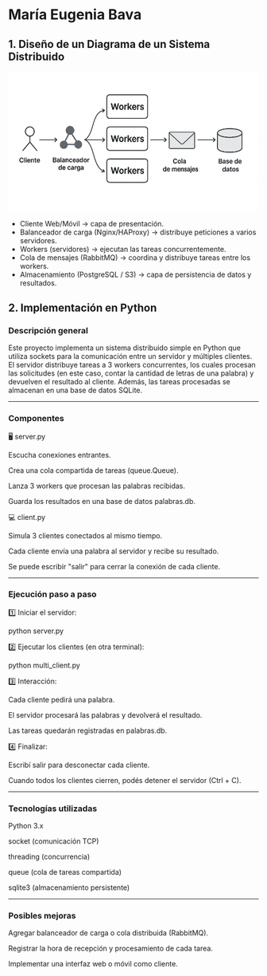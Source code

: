 # María Eugenia Bava

## 1. Diseño de un Diagrama de un Sistema Distribuido

![Vista previa](diagrama.png)

- Cliente Web/Móvil → capa de presentación.
- Balanceador de carga (Nginx/HAProxy) → distribuye peticiones a varios servidores.
- Workers (servidores) → ejecutan las tareas concurrentemente.
- Cola de mensajes (RabbitMQ) → coordina y distribuye tareas entre los workers.
- Almacenamiento (PostgreSQL / S3) → capa de persistencia de datos y resultados.


## 2. Implementación en Python
### Descripción general

Este proyecto implementa un sistema distribuido simple en Python que utiliza sockets para la comunicación entre un servidor y múltiples clientes.
El servidor distribuye tareas a 3 workers concurrentes, los cuales procesan las solicitudes (en este caso, contar la cantidad de letras de una palabra) y devuelven el resultado al cliente.
Además, las tareas procesadas se almacenan en una base de datos SQLite.

---

### Componentes

🖥️ server.py

Escucha conexiones entrantes.

Crea una cola compartida de tareas (queue.Queue).

Lanza 3 workers que procesan las palabras recibidas.

Guarda los resultados en una base de datos palabras.db.

💻 client.py

Simula 3 clientes conectados al mismo tiempo.

Cada cliente envía una palabra al servidor y recibe su resultado.

Se puede escribir "salir" para cerrar la conexión de cada cliente.

---

### Ejecución paso a paso

1️⃣ Iniciar el servidor:

python server.py


2️⃣ Ejecutar los clientes (en otra terminal):

python multi_client.py


3️⃣ Interacción:

Cada cliente pedirá una palabra.

El servidor procesará las palabras y devolverá el resultado.

Las tareas quedarán registradas en palabras.db.

4️⃣ Finalizar:

Escribí salir para desconectar cada cliente.

Cuando todos los clientes cierren, podés detener el servidor (Ctrl + C).

---

### Tecnologías utilizadas

Python 3.x

socket (comunicación TCP)

threading (concurrencia)

queue (cola de tareas compartida)

sqlite3 (almacenamiento persistente)

---

### Posibles mejoras

Agregar balanceador de carga o cola distribuida (RabbitMQ).

Registrar la hora de recepción y procesamiento de cada tarea.

Implementar una interfaz web o móvil como cliente.

